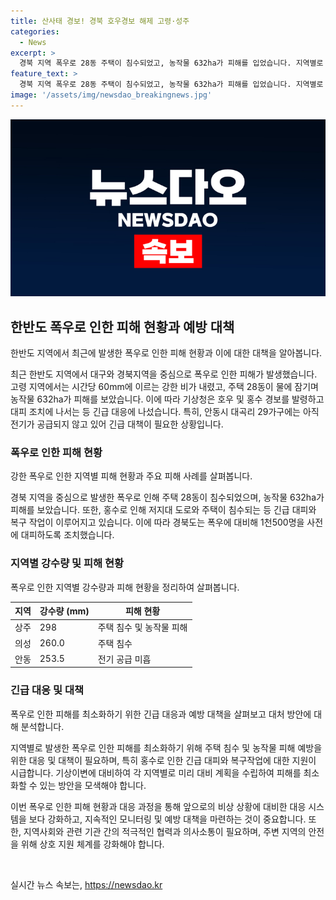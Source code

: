 ```yaml
---
title: 산사태 경보! 경북 호우경보 해제 고령·성주
categories:
  - News
excerpt: >
  경북 지역 폭우로 28동 주택이 침수되었고, 농작물 632ha가 피해를 입었습니다. 지역별로 상주, 의성, 안동 등에서 강우량이 많았고, 홍수 경보와 주의보가 내려졌으며 도로와 주택 침수로 긴급 조치가 이뤄졌습니다. 폭우로 인한 정전과 통신장애도 있었으며, 1500명이 대피 조치를 받았습니다.
feature_text: >
  경북 지역 폭우로 28동 주택이 침수되었고, 농작물 632ha가 피해를 입었습니다. 지역별로 상주, 의성, 안동 등에서 강우량이 많았고, 홍수 경보와 주의보가 내려졌으며 도로와 주택 침수로 긴급 조치가 이뤄졌습니다. 폭우로 인한 정전과 통신장애도 있었으며, 1500명이 대피 조치를 받았습니다.
image: '/assets/img/newsdao_breakingnews.jpg'
---
```


<p><img src="/assets/img/newsdao_breakingnews.jpg" alt="koreaapp 속보" /></p>

<h2 data-ke-size="size26">한반도 폭우로 인한 피해 현황과 예방 대책</h2>

<p>한반도 지역에서 최근에 발생한 폭우로 인한 피해 현황과 이에 대한 대책을 알아봅니다.</p>

<p data-ke-size="size16">최근 한반도 지역에서 대구와 경북지역을 중심으로 폭우로 인한 피해가 발생했습니다. 고령 지역에서는 시간당 60mm에 이르는 강한 비가 내렸고, 주택 28동이 물에 잠기며 농작물 632ha가 피해를 보았습니다. 이에 따라 기상청은 호우 및 홍수 경보를 발령하고 대피 조치에 나서는 등 긴급 대응에 나섰습니다. 특히, 안동시 대곡리 29가구에는 아직 전기가 공급되지 않고 있어 긴급 대책이 필요한 상황입니다.</p>

<h3 data-ke-size="size24">폭우로 인한 피해 현황</h3>

<p>강한 폭우로 인한 지역별 피해 현황과 주요 피해 사례를 살펴봅니다.</p>

<p data-ke-size="size16">경북 지역을 중심으로 발생한 폭우로 인해 주택 28동이 침수되었으며, 농작물 632ha가 피해를 보았습니다. 또한, 홍수로 인해 저지대 도로와 주택이 침수되는 등 긴급 대피와 복구 작업이 이루어지고 있습니다. 이에 따라 경북도는 폭우에 대비해 1천500명을 사전에 대피하도록 조치했습니다.</p>

<h3 data-ke-size="size24">지역별 강수량 및 피해 현황</h3>

<p>폭우로 인한 지역별 강수량과 피해 현황을 정리하여 살펴봅니다.</p>

<table>
    <thead>
        <tr>
            <th>지역</th>
            <th>강수량 (mm)</th>
            <th>피해 현황</th>
        </tr>
    </thead>
    <tbody>
        <tr>
            <td>상주</td>
            <td>298</td>
            <td>주택 침수 및 농작물 피해</td>
        </tr>
        <tr>
            <td>의성</td>
            <td>260.0</td>
            <td>주택 침수</td>
        </tr>
        <tr>
            <td>안동</td>
            <td>253.5</td>
            <td>전기 공급 미흡</td>
        </tr>
    </tbody>
</table>

<h3 data-ke-size="size24">긴급 대응 및 대책</h3>

<p>폭우로 인한 피해를 최소화하기 위한 긴급 대응과 예방 대책을 살펴보고 대처 방안에 대해 분석합니다.</p>

<p data-ke-size="size16">지역별로 발생한 폭우로 인한 피해를 최소화하기 위해 주택 침수 및 농작물 피해 예방을 위한 대응 및 대책이 필요하며, 특히 홍수로 인한 긴급 대피와 복구작업에 대한 지원이 시급합니다. 기상이변에 대비하여 각 지역별로 미리 대비 계획을 수립하여 피해를 최소화할 수 있는 방안을 모색해야 합니다.</p>

<p data-ke-size="size16">이번 폭우로 인한 피해 현황과 대응 과정을 통해 앞으로의 비상 상황에 대비한 대응 시스템을 보다 강화하고, 지속적인 모니터링 및 예방 대책을 마련하는 것이 중요합니다. 또한, 지역사회와 관련 기관 간의 적극적인 협력과 의사소통이 필요하며, 주변 지역의 안전을 위해 상호 지원 체계를 강화해야 합니다.</p>

<p data-ke-size="size16">&nbsp;</p>
실시간 뉴스 속보는, <a href="https://newsdao.kr" rel="dofollow">https://newsdao.kr</a>


